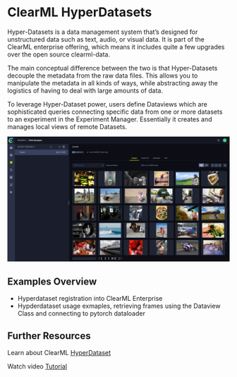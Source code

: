 # ClearML HyperDatasets #

Hyper-Datasets is a data management system that’s designed for unstructured data such as text, audio, or visual data. It is part of the ClearML enterprise offering, which means it includes quite a few upgrades over the open source clearml-data.

The main conceptual difference between the two is that Hyper-Datasets decouple the metadata from the raw data files. This allows you to manipulate the metadata in all kinds of ways, while abstracting away the logistics of having to deal with large amounts of data. 

To leverage Hyper-Dataset power, users define Dataviews which are sophisticated queries connecting specific data from one or more datasets to an experiment in the Experiment Manager. Essentially it creates and manages local views of remote Datasets.

![Dataview in the UI](../../docs/screenshots/hpd.png)
## Examples Overview ##
- Hyperdataset registration into ClearML Enterprise
- Hypderdataset usage exmaples, retrieving frames using the Dataview Class and connecting to pytorch dataloader

## Further Resources ##

Learn about ClearML [HyperDataset](https://clear.ml/docs/latest/docs/hyperdatasets/overview)

Watch video [Tutorial](https://www.youtube.com/watch?v=1VliYRexeLU)
